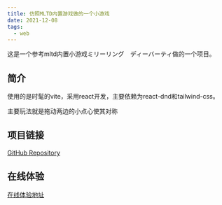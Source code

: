 ```yaml
---
title: 仿照MLTD内置游戏做的一个小游戏
date: 2021-12-08
tags:
  - web
---
```


这是一个参考mltd内置小游戏ミリーリング　ディーバーティ做的一个项目。

## 简介


使用的是时髦的vite，采用react开发，主要依赖为react-dnd和tailwind-css。

主要玩法就是拖动两边的小点心使其对称

## 项目链接

[GitHub Repository](https://github.com/shadowdreamer/mirroring)

## 在线体验

[在线体验地址](https://mirroring.vercel.app/)

